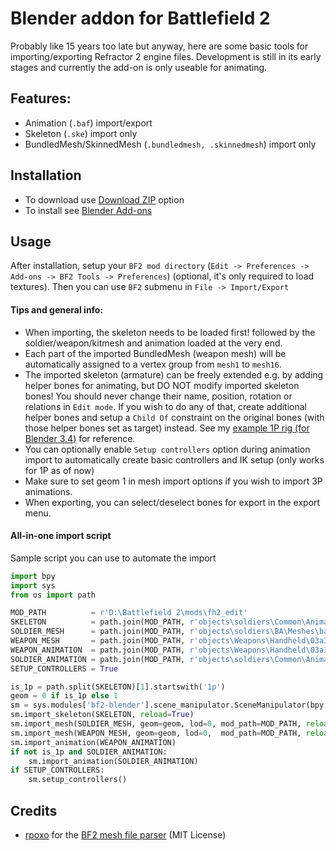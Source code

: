 # Blender addon for Battlefield 2
Probably like 15 years too late but anyway, here are some basic tools for importing/exporting Refractor 2 engine files. Development is still in its early stages and currently the add-on is only useable for animating.

## Features:
- Animation (`.baf`) import/export
- Skeleton (`.ske`) import only
- BundledMesh/SkinnedMesh (`.bundledmesh, .skinnedmesh`) import only

## Installation
- To download use [Download ZIP](https://github.com/marekzajac97/bf2-blender/archive/refs/heads/main.zip) option
- To install see [Blender Add-ons](https://docs.blender.org/manual/en/latest/editors/preferences/addons.html)

## Usage
After installation, setup your `BF2 mod directory` (`Edit -> Preferences -> Add-ons -> BF2 Tools -> Preferences`) (optional, it's only required to load textures). Then you can use `BF2` submenu in `File -> Import/Export`

#### Tips and general info:
- When importing, the skeleton needs to be loaded first! followed by the soldier/weapon/kitmesh and animation loaded at the very end.
- Each part of the imported BundledMesh (weapon mesh) will be automatically assigned to a vertex group from `mesh1` to `mesh16`.
- The imported skeleton (armature) can be freely extended e.g. by adding helper bones for animating, but DO NOT modify imported skeleton bones! You should never change their name, position, rotation or relations in `Edit mode`. If you wish to do any of that, create additional helper bones and setup a `Child Of` constraint on the original bones (with those helper bones set as target) instead. See my [example 1P rig (for Blender 3.4)](https://www.mediafire.com/file/qh2km0hsfy2q7s0/bf2_blender_1p_rig.zip/file) for reference.
- You can optionally enable `Setup controllers` option during animation import to automatically create basic controllers and IK setup (only works for 1P as of now)
- Make sure to set geom 1 in mesh import options if you wish to import 3P animations.
- When exporting, you can select/deselect bones for export in the export menu.

#### All-in-one import script

Sample script you can use to automate the import

```python
import bpy
import sys
from os import path

MOD_PATH          = r'D:\Battlefield 2\mods\fh2_edit'
SKELETON          = path.join(MOD_PATH, r'objects\soldiers\Common\Animations\1p_setup.ske')
SOLDIER_MESH      = path.join(MOD_PATH, r'objects\soldiers\BA\Meshes\ba_light_soldier.skinnedmesh')
WEAPON_MESH       = path.join(MOD_PATH, r'objects\Weapons\Handheld\03a3\Meshes\03a3.bundledmesh')
WEAPON_ANIMATION  = path.join(MOD_PATH, r'objects\Weapons\Handheld\03a3\Animations\1p\1p_03a3_reload.baf')
SOLDIER_ANIMATION = path.join(MOD_PATH, r'objects\soldiers\Common\Animations\3P\3p_reload.baf') # for 3P only
SETUP_CONTROLLERS = True

is_1p = path.split(SKELETON)[1].startswith('1p')
geom = 0 if is_1p else 1
sm = sys.modules['bf2-blender'].scene_manipulator.SceneManipulator(bpy.context.scene)
sm.import_skeleton(SKELETON, reload=True)
sm.import_mesh(SOLDIER_MESH, geom=geom, lod=0, mod_path=MOD_PATH, reload=True)
sm.import_mesh(WEAPON_MESH, geom=geom, lod=0,  mod_path=MOD_PATH, reload=True)
sm.import_animation(WEAPON_ANIMATION)
if not is_1p and SOLDIER_ANIMATION:
    sm.import_animation(SOLDIER_ANIMATION)
if SETUP_CONTROLLERS:
    sm.setup_controllers()
```

## Credits
- [rpoxo](https://github.com/rpoxo) for the [BF2 mesh file parser](https://github.com/rpoxo/bf2mesh) (MIT License)
